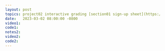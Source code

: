 ```yaml
---
layout: post
topics: project02 interactive grading [section01 sign-up sheet](https://docs.google.com/spreadsheets/d/1d_kDlQwmimFojZYe-hJ2wbK5L_rnxYXQk9hAzmR8II0/edit?usp=sharing) [section02 sign-up sheet](https://docs.google.com/spreadsheets/d/15dJaAAzXgpR--M8H592Z15gp9hKbkqRp7Z3eOaHOVvY/edit?usp=sharing)
date:   2023-03-02 08:00:00 -0800
video1: 
code1:  
notes2: 
video2: 
code2:  
---
```

